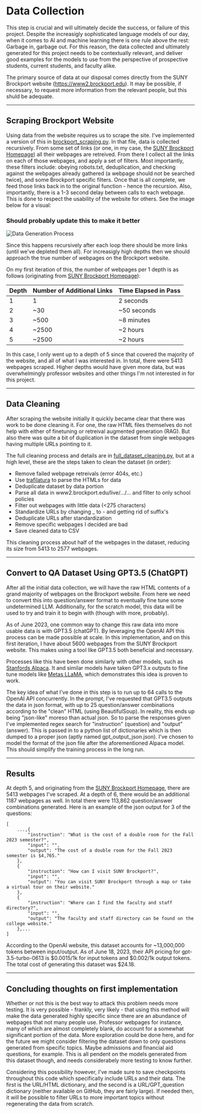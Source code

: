 # Data Collection

This step is crucial and will ultimately decide the success, or failure of this project. Despite the increasigly sophisticated language models of our day, when it comes to AI and machine learning there is one rule above the rest:  Garbage in, garbage out. For this reason, the data collected and ultimately generated for this project needs to be contextually relevant, and deliver good examples for the models to use from the perspective of prospective students, current students, and faculty alike.

The primary source of data at our disposal comes directly from the SUNY Brockport website (https://www2.brockport.edu). It may be possible, if necessary, to request more information from the relevant people, but this shuld be adequate. 

---
## Scraping Brockport Website

Using data from the website requires us to scrape the site. I've implemented a version of this in [brockport_scraping.py](./brockport_scraping.py). In that file, data is collected recursively. From some set of links (or one, in my case, the [SUNY Brockport Homepage](https://www2.brockport.edu/)) all their webpages are retreived. From there I collect all the links on each of those webpages, and apply a set of filters. Most importantly, these filters include: obeying robots.txt, deduplication, and checking against the webpages already gathered (a webpage should not be searched twice), and some Brockport specific filters. Once that is all complete, we feed those links back in to the original function - hence the recursion. Also, importantly, there is a 1-3 second delay between calls to each webpage. This is done to respect the usability of the website for others. See the image below for a visual:

### **Should probably update this to make it better**
![Data Generation Process](https://i.ibb.co/KjnySP1/cycle-white.png)

Since this happens recursively after each loop there should be more links (until we've depleted them all). For increasigly high depths then we should approach the true number of webpages on the Brockport website.

On my first iteration of this, the number of webpages per 1 depth is as follows (originating from [SUNY Brockport Homepage](https://www2.brockport.edu/)):

| Depth | Number of Additional Links | Time Elapsed in Pass |
|-------|----------------------------|----------------------|
| 1     | 1                          | 2 seconds            |
| 2     | ~30                        | ~50 seconds          |
| 3     | ~500                       | ~8 minutes           |
| 4     | ~2500                      | ~2 hours             |
| 5     | ~2500                      | ~2 hours             |

In this case, I only went up to a depth of 5 since that covered the majority of the website, and all of what I was interested in. In total, there were 5413 webpages scraped. Higher depths would have given more data, but was overwhelmingly professor websites and other things I'm not interested in for this project.

---
## Data Cleaning

After scraping the website initially it quickly became clear that there was work to be done cleaning it. For one, the raw HTML files themselves do not help with either of finetuning or retreival augmented generation (RAG). But also there was quite a bit of duplication in the dataset from single webpages having multiple URLs pointing to it.

The full cleaning process and details are in [full_dataset_cleaning.py](./full_dataset_cleaning.py), but at a high level, these are the steps taken to clean the dataset (in order):

- Remove failed webpage retreivals (error 404s, etc.)
- Use [trafilatura](https://trafilatura.readthedocs.io/en/latest/) to parse the HTMLs for data
- Deduplicate dataset by data portion
- Parse all data in www2.brockport.edu/live/.../... and filter to only school policies
- Filter out webpages with little data (<275 characters)
- Standardize URLs by changing _ to - and getting rid of suffix's
- Deduplicate URLs after standardization
- Remove specific webpages I decided are bad
- Save cleaned data to CSV

This cleaning process about half of the webpages in the dataset, reducing its size from 5413 to 2577 webpages. 

---
## Convert to QA Dataset Using GPT3.5 (ChatGPT)

After all the initial data collection, we will have the raw HTML contents of a grand majority of webpages on the Brockport website. From here we need to convert this into question/answer format to eventually fine tune some undetermined LLM. Additionally, for the scratch model, this data will be used to try and train it to begin with (though with more, probably). 

As of June 2023, one common way to change this raw data into more usable data is with GPT3.5 (chatGPT). By leveraging the OpenAI API this process can be made possible at scale. In this implementation, and on this first iteration, I have about 5600 webpages from the SUNY Brockport website. This makes using a tool like GPT3.5 both beneficial and necessary. 

Processes like this have been done similarly with other models, such as [Stanfords Alpaca](https://github.com/tatsu-lab/stanford_alpaca). It and similar models have taken GPT3.x outputs to fine tune models like [Metas LLaMA](https://github.com/facebookresearch/llama), which demonstrates this idea is proven to work.

The key idea of what I've done in this step is to run up to 64 calls to the OpenAI API concurrently. In the prompt, I've requested that GPT3.5 outputs the data in json format, with up to 25 question/answer combinations according to the "clean" HTML (using BeautifulSoup). In reality, this ends up being "json-like" moreso than actual json. So to parse the responses given I've implemented regex search for "instruction" (question) and "output" (answer). This is passed in to a python list of dictionaries which is then dumped to a proper json (aptly named gpt_output_json.json). I've chosen to model the format of the json file after the aforementioned Alpaca model. This should simplify the training process in the long run.

---
## Results

At depth 5, and originating from the [SUNY Brockport Homepage](https://www2.brockport.edu/), there are 5413 webpages I've scraped. At a depth of 6, there would be an additional 1187 webpages as well. In total there were 113,862 question/answer combinations generated. Here is an example of the json output for 3 of the questions:

```
[
    ...,{
        "instruction": "What is the cost of a double room for the Fall 2023 semester?",
        "input": "",
        "output": "The cost of a double room for the Fall 2023 semester is $4,765."
    },
    {
        "instruction": "How can I visit SUNY Brockport?",
        "input": "",
        "output": "You can visit SUNY Brockport through a map or take a virtual tour on their website."
    },
    {
        "instruction": "Where can I find the faculty and staff directory?",
        "input": "",
        "output": "The faculty and staff directory can be found on the college website."
    },...
]
```

According to the OpenAI website, this dataset accounts for ~13,000,000 tokens between input/output. As of June 18, 2023, their API pricing for gpt-3.5-turbo-0613 is $0.0015/1k for input tokens and $0.002/1k output tokens. The total cost of generating this dataset was $24.18.

---
## Concluding thoughts on first implementation

Whether or not this is the best way to attack this problem needs more testing. It is very possible - frankly, very likely - that using this method will make the data generated highly specific since there are an abundance of webpages that not many people use. Professor webpages for instance, many of which are almost completely blank, do account for a somewhat significant portion of the data. More exploration could be done here, and for the future we might consider filtering the dataset down to only questions generated from specific topics. Maybe admissions and financial aid questions, for example. This is all pendent on the models generated from this dataset though, and needs considerabely more testing to know further.

Considering this possibility however, I've made sure to save checkpoints throughout this code which specifically include URLs and their data. The first is the URL/HTML dictionary, and the second is a URL/GPT_question dictionary (neither available on GitHub, they are fairly large). If needed then, it will be possible to filter URLs to more important topics without regenerating the data from scratch.
